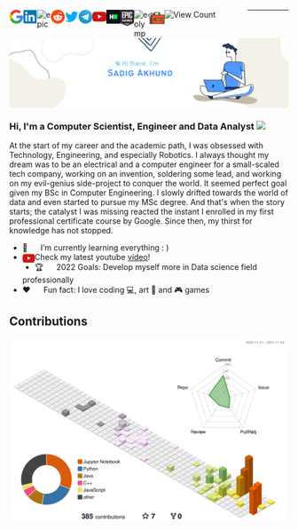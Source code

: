[<img align="left" alt="mail" width="25px" src="https://github.com/sadigaxund/GeneralRepo/blob/main/icons/google.svg" />][mail]
[<img align="left" alt="linkedin" width="25px" src="https://github.com/sadigaxund/GeneralRepo/blob/main/icons/linkedin.svg" />][linkedin]
[<img align="left" alt="epic" width="25px" src="https://github.com/sadigaxund/GeneralRepo/blob/main/icons/stackoverflow.ico" />][stackoverflow]
[<img align="left" alt="reddit" width="25px" src="https://github.com/sadigaxund/GeneralRepo/blob/main/icons/reddit.ico" />][reddit]
[<img align="left" alt="twitter" width="25px" src="https://github.com/sadigaxund/GeneralRepo/blob/main/icons/twitter.png" />][twitter]
[<img align="left" alt="twitter" width="25px" src="https://github.com/sadigaxund/GeneralRepo/blob/main/icons/telegram.svg" />][telegram]
[<img align="left" alt="YouTube" width="25px" src="https://github.com/sadigaxund/GeneralRepo/blob/main/icons/youtube.png" />][youtube]
[<img align="left" alt="hackerrank" width="25px" src="https://github.com/sadigaxund/GeneralRepo/blob/main/icons/hackerrank.ico" />][hackerrank]
[<img align="left" alt="epic" width="25px" src="https://github.com/sadigaxund/GeneralRepo/blob/main/icons/epic.svg" />][epic]
[<img align="left" alt="eolymp" width="25px" src="https://github.com/sadigaxund/GeneralRepo/blob/main/icons/eolymp.ico" />][eolymp]
[<img align="left" alt="Portfolio" width="30px" src="https://github.com/sadigaxund/GeneralRepo/blob/main/icons/portfolio.svg" />][website]
[<img align="left" alt="View Count" width="150px" src="https://komarev.com/ghpvc/?username=sadigaxund&color=blueviolet&style=flat-square&label=Profile+Views" />][profile]  

  

---

<img align="top" src="https://github.com/sadigaxund/GeneralRepo/blob/main/icons/banner.png"></img>


### Hi, I'm a Computer Scientist, Engineer and Data Analyst <img src="https://media.giphy.com/media/hvRJCLFzcasrR4ia7z/giphy.gif" width="25px">

At the start of my career and the academic path, I was obsessed with Technology, Engineering, and especially Robotics. I always thought my dream was to be an electrical and a computer engineer for a small-scaled tech company, working on an invention, soldering some lead, and working on my evil-genius side-project to conquer the world. It seemed perfect goal given my BSc in Computer Engineering. I slowly drifted towards the world of data and even started to pursue my MSc degree. And that's when the story starts; the catalyst I was missing reacted the instant I enrolled in my first professional certificate course by Google. Since then, my thirst for knowledge has not stopped.

- 🌱 &nbsp;&nbsp;&nbsp;&nbsp; I’m currently learning everything : )
- <img align="left" alt="YouTube" width="22px" src="https://github.com/sadigaxund/GeneralRepo/blob/main/icons/youtube.png"/> Check my latest youtube [video][vid]!
- 🏆 &nbsp;&nbsp;&nbsp;&nbsp; 2022 Goals: Develop myself more in Data science field professionally
- ❤️ &nbsp;&nbsp;&nbsp;&nbsp; Fun fact: I love coding 💻, art :art: and :video_game: games




## Contributions
![](./profile-3d-contrib/profile-season-animate.svg)


[website]: https://sakhund.netlify.app
[twitter]: https://twitter.com/sadigaxund
[youtube]: https://www.youtube.com/channel/UC2gQPeLhl99dIn_xDaWeVQA
[linkedin]: https://www.linkedin.com/in/sakhund
[mail]: mailto:sadigaxund@hotmail.com?subject=Github
[license]: /LICENSE
[profile]: https://github.com/sadigaxund
[vid]: https://www.youtube.com/watch?v=Gdro5uM6_o8
[epic]: https://fortnitetracker.com/profile/all/Sakhund
[eolymp]: https://www.e-olymp.com/en/users/Sakhund4634
[hackerrank]: https://www.hackerrank.com/sakhund
[stackoverflow]: https://stackoverflow.com/users/13595120/sadig-akhund
[reddit]: https://www.reddit.com/user/Sakhund
[telegram]: https://t.me/sakhund

